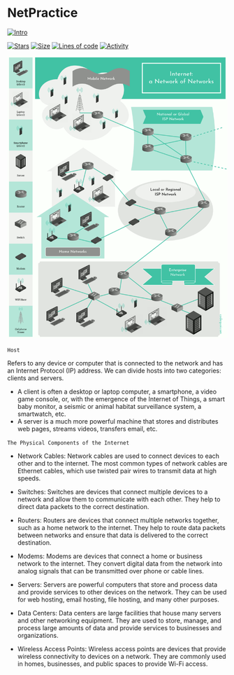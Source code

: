 # NetPractice

[![Intro](https://img.shields.io/badge/Cursus-NetPractice-success?style=for-the-badge&logo=42)](https://github.com/bshintak/NetPractice)
 
 [![Stars](https://img.shields.io/github/stars/bshintak/NetPractice?color=ffff00&label=Stars&logo=Stars&style=?style=flat)](https://github.com/bshintak/NetPractice)
 [![Size](https://img.shields.io/github/repo-size/bshintak/NetPractice?color=blue&label=Size&logo=Size&style=?style=flat)](https://github.com/bshintak/NetPractice)
 [![Lines of code](https://img.shields.io/tokei/lines/github/bshintak/NetPractice?color=blueviolet)](https://github.com/bshintak/NetPractice)
 [![Activity](https://img.shields.io/github/last-commit/bshintak/NetPractice?color=red&label=Last%20Commit&style=flat)](https://github.com/bshintak/NetPractice)
 
<p align="left">
  <img src=https://raw.githubusercontent.com/bshintak/NetPractice/main/A_Network_Of_Networks.png />
</p>

`Host`

Refers to any device or computer that is connected to the network and has an Internet Protocol (IP) address. We can divide hosts into two categories: clients and servers.
- A client is often a desktop or laptop computer, a smartphone, a video game console, or, with the emergence of the Internet of Things, a smart baby monitor, a seismic or animal habitat surveillance system, a smartwatch, etc.
- A server is a much more powerful machine that stores and distributes web pages, streams videos, transfers email, etc.

`The Physical Components of the Internet`

- Network Cables: Network cables are used to connect devices to each other and to the internet. The most common types of network cables are Ethernet cables, which use twisted pair wires to transmit data at high speeds.

- Switches: Switches are devices that connect multiple devices to a network and allow them to communicate with each other. They help to direct data packets to the correct destination.

- Routers: Routers are devices that connect multiple networks together, such as a home network to the internet. They help to route data packets between networks and ensure that data is delivered to the correct destination.

- Modems: Modems are devices that connect a home or business network to the internet. They convert digital data from the network into analog signals that can be transmitted over phone or cable lines.

- Servers: Servers are powerful computers that store and process data and provide services to other devices on the network. They can be used for web hosting, email hosting, file hosting, and many other purposes.

- Data Centers: Data centers are large facilities that house many servers and other networking equipment. They are used to store, manage, and process large amounts of data and provide services to businesses and organizations.

- Wireless Access Points: Wireless access points are devices that provide wireless connectivity to devices on a network. They are commonly used in homes, businesses, and public spaces to provide Wi-Fi access.
